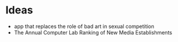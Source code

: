 # Ideas

- app that replaces the role of bad art in sexual competition
- The Annual Computer Lab Ranking of New Media Establishments
